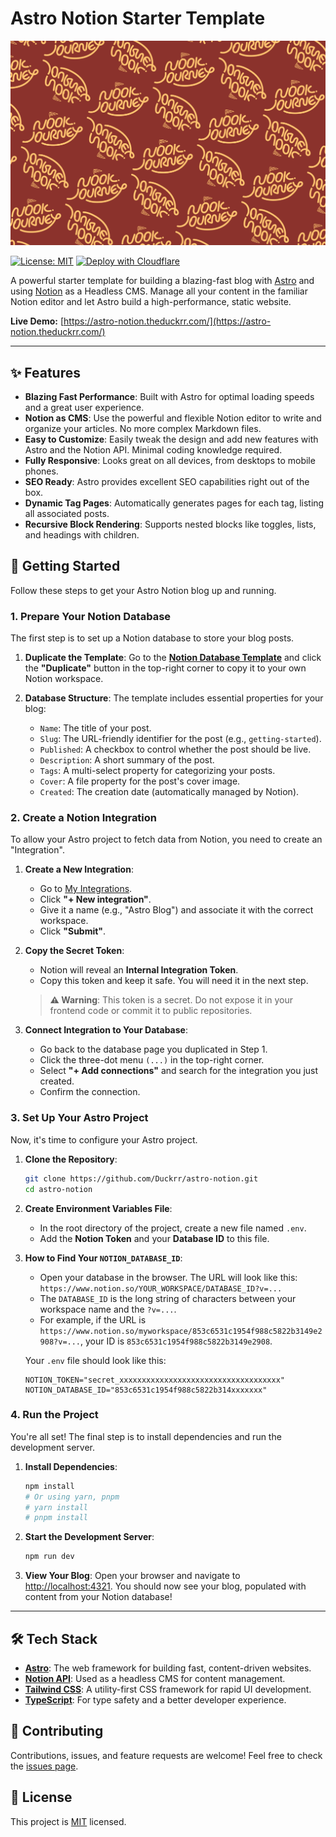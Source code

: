# Astro Notion Starter Template

![Astro Notion Starter](https://raw.githubusercontent.com/Duckrr/astro-notion/main/public/og.png)

[![License: MIT](https://img.shields.io/badge/License-MIT-blue.svg)](https://opensource.org/licenses/MIT)
[![Deploy with Cloudflare](https://img.shields.io/badge/Deploy%20with-Cloudflare-orange)](https://pages.cloudflare.com/)

A powerful starter template for building a blazing-fast blog with [Astro](https://astro.build/) and using [Notion](https://notion.so) as a Headless CMS. Manage all your content in the familiar Notion editor and let Astro build a high-performance, static website.

**Live Demo:** [https://astro-notion.theduckrr.com/](https://astro-notion.theduckrr.com/)

---

## ✨ Features

- **Blazing Fast Performance**: Built with Astro for optimal loading speeds and a great user experience.
- **Notion as CMS**: Use the powerful and flexible Notion editor to write and organize your articles. No more complex Markdown files.
- **Easy to Customize**: Easily tweak the design and add new features with Astro and the Notion API. Minimal coding knowledge required.
- **Fully Responsive**: Looks great on all devices, from desktops to mobile phones.
- **SEO Ready**: Astro provides excellent SEO capabilities right out of the box.
- **Dynamic Tag Pages**: Automatically generates pages for each tag, listing all associated posts.
- **Recursive Block Rendering**: Supports nested blocks like toggles, lists, and headings with children.

## 🚀 Getting Started

Follow these steps to get your Astro Notion blog up and running.

### 1. Prepare Your Notion Database

The first step is to set up a Notion database to store your blog posts.

1.  **Duplicate the Template**: Go to the [**Notion Database Template**](https://www.notion.so/853c6531c1954f988c5822b3149e2908?v=6805d7a8581e4b85b19156e10bd11e6d) and click the **"Duplicate"** button in the top-right corner to copy it to your own Notion workspace.

2.  **Database Structure**: The template includes essential properties for your blog:
    - `Name`: The title of your post.
    - `Slug`: The URL-friendly identifier for the post (e.g., `getting-started`).
    - `Published`: A checkbox to control whether the post should be live.
    - `Description`: A short summary of the post.
    - `Tags`: A multi-select property for categorizing your posts.
    - `Cover`: A file property for the post's cover image.
    - `Created`: The creation date (automatically managed by Notion).

### 2. Create a Notion Integration

To allow your Astro project to fetch data from Notion, you need to create an "Integration".

1.  **Create a New Integration**:
    - Go to [My Integrations](https://www.notion.so/my-integrations).
    - Click **"+ New integration"**.
    - Give it a name (e.g., "Astro Blog") and associate it with the correct workspace.
    - Click **"Submit"**.

2.  **Copy the Secret Token**:
    - Notion will reveal an **Internal Integration Token**.
    - Copy this token and keep it safe. You will need it in the next step.
    > **⚠️ Warning**: This token is a secret. Do not expose it in your frontend code or commit it to public repositories.

3.  **Connect Integration to Your Database**:
    - Go back to the database page you duplicated in Step 1.
    - Click the three-dot menu `(...)` in the top-right corner.
    - Select **"+ Add connections"** and search for the integration you just created.
    - Confirm the connection.

### 3. Set Up Your Astro Project

Now, it's time to configure your Astro project.

1.  **Clone the Repository**:
    ```bash
    git clone https://github.com/Duckrr/astro-notion.git
    cd astro-notion
    ```

2.  **Create Environment Variables File**:
    - In the root directory of the project, create a new file named `.env`.
    - Add the **Notion Token** and your **Database ID** to this file.

3.  **How to Find Your `NOTION_DATABASE_ID`**:
    - Open your database in the browser. The URL will look like this: `https://www.notion.so/YOUR_WORKSPACE/DATABASE_ID?v=...`
    - The `DATABASE_ID` is the long string of characters between your workspace name and the `?v=...`.
    - For example, if the URL is `https://www.notion.so/myworkspace/853c6531c1954f988c5822b3149e2908?v=...`, your ID is `853c6531c1954f988c5822b3149e2908`.

    Your `.env` file should look like this:
    ```
    NOTION_TOKEN="secret_xxxxxxxxxxxxxxxxxxxxxxxxxxxxxxxxxxxx"
    NOTION_DATABASE_ID="853c6531c1954f988c5822b314xxxxxxx"
    ```

### 4. Run the Project

You're all set! The final step is to install dependencies and run the development server.

1.  **Install Dependencies**:
    ```bash
    npm install
    # Or using yarn, pnpm
    # yarn install
    # pnpm install
    ```

2.  **Start the Development Server**:
    ```bash
    npm run dev
    ```

3.  **View Your Blog**: Open your browser and navigate to [http://localhost:4321](http://localhost:4321). You should now see your blog, populated with content from your Notion database!

---

## 🛠️ Tech Stack

- **[Astro](https://astro.build/)**: The web framework for building fast, content-driven websites.
- **[Notion API](https://developers.notion.com/)**: Used as a headless CMS for content management.
- **[Tailwind CSS](https://tailwindcss.com/)**: A utility-first CSS framework for rapid UI development.
- **[TypeScript](https://www.typescriptlang.org/)**: For type safety and a better developer experience.

## 🤝 Contributing

Contributions, issues, and feature requests are welcome! Feel free to check the [issues page](https://github.com/Duckrr/astro-notion/issues).

## 📄 License

This project is [MIT](https://github.com/Duckrr/astro-notion/blob/main/LICENSE) licensed.